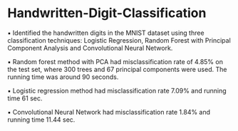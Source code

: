 # Handwritten-Digit-Classification
▪	Identified the handwritten digits in the MNIST dataset using three classification techniques: Logistic Regression, Random Forest with Principal Component Analysis and Convolutional Neural Network.<br />

▪	Random forest method with PCA had misclassification rate of 4.85% on the test set, where 300 trees and 67 principal components were used. The running time was
around 90 seconds.<br />

▪	Logistic regression method had misclassification rate 7.09% and running time 61 sec.<br />

▪	Convolutional Neural Network had misclassification rate 1.84% and running time 11.44 sec.<br />
